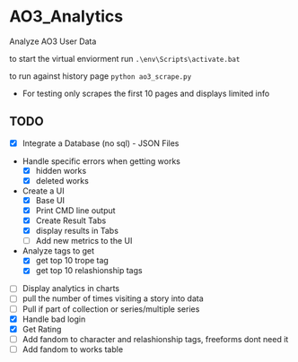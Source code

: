# AO3_Analytics
Analyze AO3 User Data

to start the virtual enviorment run `.\env\Scripts\activate.bat `

to run against history page `python ao3_scrape.py`
- For testing only scrapes the first 10 pages and displays limited info


## TODO
- [X] Integrate a Database (no sql) - JSON Files
- Handle specific errors when getting works
  - [X] hidden works
  - [X] deleted works
- Create a UI
  - [X] Base UI
  - [X] Print CMD line output
  - [X] Create Result Tabs
  - [X] display results in Tabs
  - [ ] Add new metrics to the UI
- Analyze tags to get
  - [X] get top 10 trope tag
  - [X] get top 10 relashionship tags
- [ ] Display analytics in charts
- [ ] pull the number of times visiting a story into data 
- [ ] Pull if part of collection or series/multiple series
- [X] Handle bad login
- [X] Get Rating
- [ ] Add fandom to character and relashionship tags, freeforms dont need it
- [ ] Add fandom to works table
